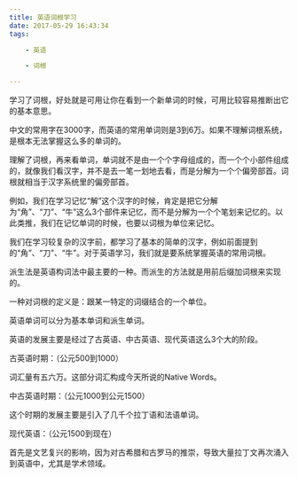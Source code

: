 ```yaml
---
title: 英语词根学习
date: 2017-05-29 16:43:34
tags:

	- 英语

	- 词根

---
```


学习了词根，好处就是可用让你在看到一个新单词的时候，可用比较容易推断出它的基本意思。

中文的常用字在3000字，而英语的常用单词则是3到6万。如果不理解词根系统，是根本无法掌握这么多的单词的。

理解了词根，再来看单词，单词就不是由一个个字母组成的，而一个个小部件组成的，就像我们看汉字，并不是去一笔一划地去看，而是分解为一个个偏旁部首。词根就相当于汉字系统里的偏旁部首。

例如，我们在学习记忆“解”这个汉字的时候，肯定是把它分解为“角”、“刀”、“牛”这么3个部件来记忆，而不是分解为一个个笔划来记忆的。以此类推，我们在记忆单词的时候，也要以词根为单位来记忆。

我们在学习较复杂的汉字前，都学习了基本的简单的汉字，例如前面提到的“角”、“刀”、“牛”。对于英语学习，我们就是要系统掌握英语的常用词根。

派生法是英语构词法中最主要的一种。而派生的方法就是用前后缀加词根来实现的。

一种对词根的定义是：跟某一特定的词缀结合的一个单位。

英语单词可以分为基本单词和派生单词。



英语的发展主要是经过了古英语、中古英语、现代英语这么3个大的阶段。

古英语时期：（公元500到1000）

词汇量有五六万。这部分词汇构成今天所说的Native Words。

中古英语时期：（公元1000到公元1500）

这个时期的发展主要是引入了几千个拉丁语和法语单词。

现代英语：（公元1500到现在）

首先是文艺复兴的影响，因为对古希腊和古罗马的推崇，导致大量拉丁文再次涌入到英语中，尤其是学术领域。







